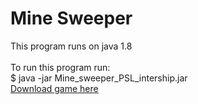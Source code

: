 # Mine Sweeper

This program runs on java 1.8 \
\
To run this program run: \
$ java -jar Mine_sweeper_PSL_intership.jar \
[Download game here](http://www.mediafire.com/file/75pte25brxkyikg/Mine_sweeper_PSL_intership.jar/file)



